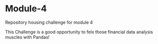 # Module-4
Repository housing challenge for module 4 

This Challenge is a good opportunity to felx those financial data analysis muscles with Pandas!
